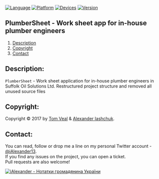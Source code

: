 [![Language](https://img.shields.io/badge/Swift-4.0-orange.svg?style=flat)](#)
[![Platform](https://img.shields.io/badge/iOS-9.3-lightgray.svg?style=flat)](#)
[![Devices](https://img.shields.io/badge/Devices-iPad-green.svg?style=flat)](#)
[![Version](https://img.shields.io/badge/App_Version-0.7.1-blue.svg?style=flat)](#)

## PlumberSheet - Work sheet app for in-house plumber engineers
1. [Description](#description)
2. [Copyright](#copyright)
3. [Contact](#contact)

## <a name="description">Description:</a>

```PlumberSheet``` - Work sheet application for in-house plumber engineers in Suffolk Oil Solutions Ltd.
Restructured project structure and removed all unused source files

## <a name="copyright">Copyright:</a>

Copyright © 2017 by <a href="http://suffolkoilsolutions.co.uk">Tom Veal</a> & <a href="http://iashchuk.com">Alexander Iashchuk</a>.

## <a name="contact">Contact:</a>

You can read, follow or drop me a line on my personal Twitter account - [@iAlexander13](https://twitter.com/iAlexander13).  
If you find any issues on the project, you can open a ticket.  
Pull requests are also welcome!

[![iAlexander - Нотатки громадянина України](https://raw.githubusercontent.com/iAlexander/PlumberSheet/master/Footer.jpg)](https://twitter.com/iAlexander13)
